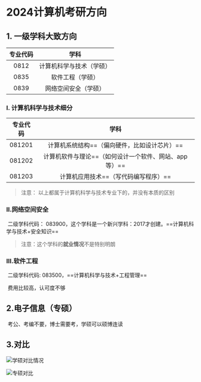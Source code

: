 # 2024计算机考研方向

## 1. 一级学科大致方向

| 专业代码 |           学科           |
| :------: | :----------------------: |
|   0812   | 计算机科学与技术（学硕） |
|   0835   |     软件工程（学硕）     |
|   0839   |   网络空间安全（学硕）   |

### Ⅰ. 计算机科学与技术细分

| 专业代码 |                         学科                          |
| :------: | :---------------------------------------------------: |
|  081201  |     计算机系统结构==（偏向硬件，比如设计芯片）==      |
|  081202  | 计算机软件与理论==（如何设计一个软件、网站、app等）== |
|  081203  |         计算机应用技术==（写代码编写程序）==          |

>注意： 以上都属于计算机科学与技术专业下的，并没有本质的区别

### Ⅱ.网络空间安全

​	二级学科代码： 083900，这个学科是一个新兴学科：2017才创建。==计算机科学与技术+安全知识==

> 注意：这个学科的**就业情况**不是特别明朗

### Ⅲ.软件工程

​    二级学科代码: 083500，==计算机科学与技术+工程管理==

​	费用比较高，认可度不够

## 2.电子信息（专硕）

​	考公、考编不要，博士需要考，学硕可以硕博连读

## 3.对比

![学硕对比情况](..\img\202209262132962.png)

![专硕对比](\img\2.png)
